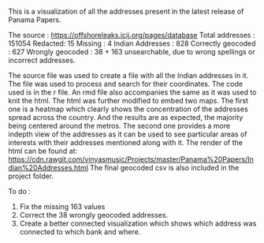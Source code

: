 This is a visualization of all the addresses present in the latest release of Panama Papers.

The source : https://offshoreleaks.icij.org/pages/database
Total addresses : 151054
Redacted: 15
Missing : 4
Indian Addresses : 828
Correctly geocoded : 627
Wrongly geocoded : 38 + 163 unsearchable, due to wrong spellings or incorrect addresses. 

The source file was used to create a file with all the Indian addresses in it. The file was used to process and search for their
coordinates. The code used is in the r file. An rmd file also accompanies the same as it was used to knit the html.
The html was further modified to embed two maps.
The first one is a heatmap which clearly shows the concentration of the addresses spread across the country. And the results are as
expected, the majority being centered around the metros.
The second one provides a more indepth view of the addresses as it can be used to see particular areas of interests with their addresses
mentioned along with it.
The render of the html can be found at:
https://cdn.rawgit.com/vinyasmusic/Projects/master/Panama%20Papers/Indian%20Addresses.html
The final geocoded csv is also included in the project folder.

To do :
1. Fix the missing 163 values
2. Correct the 38 wrongly geocoded addresses.
3. Create a better connected visualization which shows which address was connected to which bank and where.

